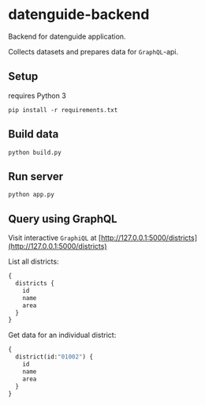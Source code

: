 # datenguide-backend

Backend for datenguide application.

Collects datasets and prepares data for `GraphQL`-api.

## Setup

requires Python 3

    pip install -r requirements.txt


## Build data

    python build.py


## Run server

    python app.py

## Query using GraphQL

Visit interactive `GraphiQL` at [http://127.0.0.1:5000/districts](http://127.0.0.1:5000/districts)

List all districts:

```graphql
{
  districts {
    id
    name
    area
  }
}
```

Get data for an individual district:

```graphql
{
  district(id:"01002") {
    id
    name
    area
  }
}
```
